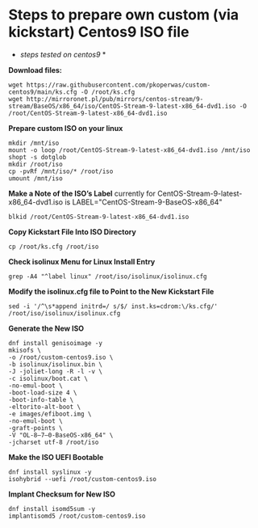 # Steps to prepare own custom (via kickstart) Centos9 ISO file 
* *steps tested on centos9* *

**Download files:**
```
wget https://raw.githubusercontent.com/pkoperwas/custom-centos9/main/ks.cfg -O /root/ks.cfg
wget http://mirroronet.pl/pub/mirrors/centos-stream/9-stream/BaseOS/x86_64/iso/CentOS-Stream-9-latest-x86_64-dvd1.iso -O /root/CentOS-Stream-9-latest-x86_64-dvd1.iso
```

**Prepare custom ISO on your linux**
```
mkdir /mnt/iso
mount -o loop /root/CentOS-Stream-9-latest-x86_64-dvd1.iso /mnt/iso
shopt -s dotglob
mkdir /root/iso
cp -pvRf /mnt/iso/* /root/iso
umount /mnt/iso
```

**Make a Note of the ISO’s Label**  currently for CentOS-Stream-9-latest-x86_64-dvd1.iso is LABEL="CentOS-Stream-9-BaseOS-x86_64"
```
blkid /root/CentOS-Stream-9-latest-x86_64-dvd1.iso
```

**Copy Kickstart File Into ISO Directory**
```
cp /root/ks.cfg /root/iso
```

**Check isolinux Menu for Linux Install Entry**
```
grep -A4 "^label linux" /root/iso/isolinux/isolinux.cfg
```

**Modify the isolinux.cfg file to Point to the New Kickstart File**
```
sed -i '/^\s*append initrd=/ s/$/ inst.ks=cdrom:\/ks.cfg/' /root/iso/isolinux/isolinux.cfg
```

**Generate the New ISO**
```
dnf install genisoimage -y
mkisofs \
-o /root/custom-centos9.iso \
-b isolinux/isolinux.bin \
-J -joliet-long -R -l -v \
-c isolinux/boot.cat \
-no-emul-boot \
-boot-load-size 4 \
-boot-info-table \
-eltorito-alt-boot \
-e images/efiboot.img \
-no-emul-boot \
-graft-points \
-V "OL-8–7–0-BaseOS-x86_64" \
-jcharset utf-8 /root/iso
```

**Make the ISO UEFI Bootable**
```
dnf install syslinux -y
isohybrid --uefi /root/custom-centos9.iso
```

**Implant Checksum for New ISO**
```
dnf install isomd5sum -y
implantisomd5 /root/custom-centos9.iso
```
